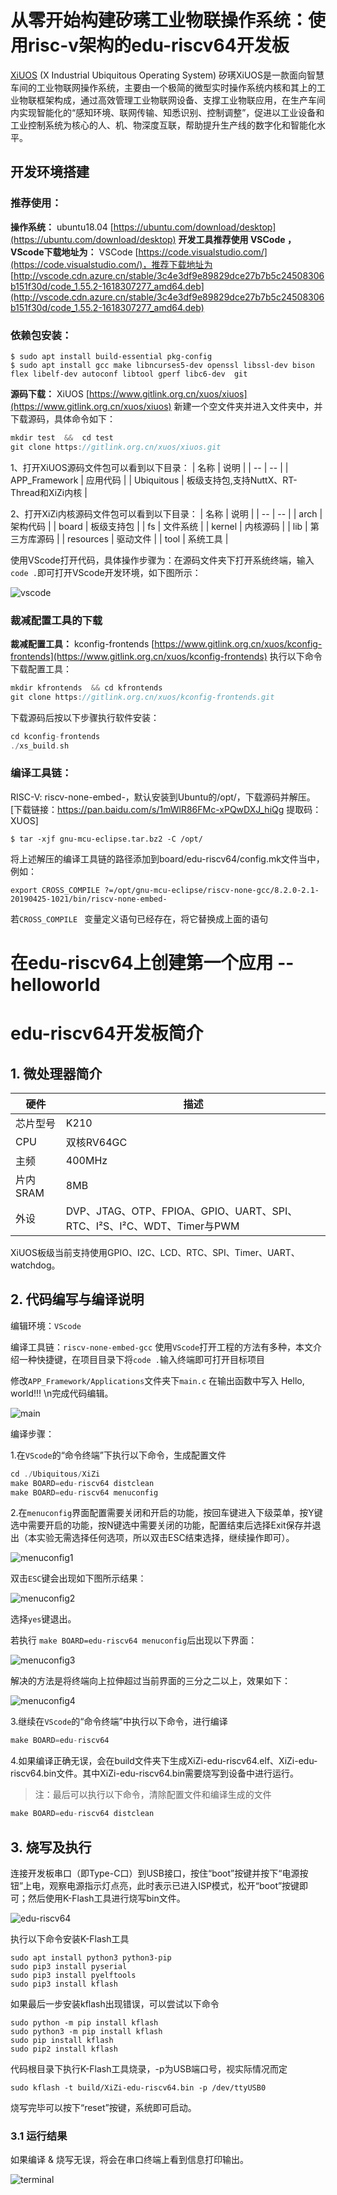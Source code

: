# 从零开始构建矽璓工业物联操作系统：使用risc-v架构的edu-riscv64开发板

[XiUOS](http://xuos.io/) (X Industrial Ubiquitous Operating System) 矽璓XiUOS是一款面向智慧车间的工业物联网操作系统，主要由一个极简的微型实时操作系统内核和其上的工业物联框架构成，通过高效管理工业物联网设备、支撑工业物联应用，在生产车间内实现智能化的“感知环境、联网传输、知悉识别、控制调整”，促进以工业设备和工业控制系统为核心的人、机、物深度互联，帮助提升生产线的数字化和智能化水平。

## 开发环境搭建

### 推荐使用：

**操作系统：** ubuntu18.04 [https://ubuntu.com/download/desktop](https://ubuntu.com/download/desktop)
**开发工具推荐使用 VSCode   ，VScode下载地址为：** VSCode  [https://code.visualstudio.com/](https://code.visualstudio.com/)，推荐下载地址为 [http://vscode.cdn.azure.cn/stable/3c4e3df9e89829dce27b7b5c24508306b151f30d/code_1.55.2-1618307277_amd64.deb](http://vscode.cdn.azure.cn/stable/3c4e3df9e89829dce27b7b5c24508306b151f30d/code_1.55.2-1618307277_amd64.deb)

### 依赖包安装：

```
$ sudo apt install build-essential pkg-config
$ sudo apt install gcc make libncurses5-dev openssl libssl-dev bison flex libelf-dev autoconf libtool gperf libc6-dev  git
```

**源码下载：** XiUOS [https://www.gitlink.org.cn/xuos/xiuos](https://www.gitlink.org.cn/xuos/xiuos)
新建一个空文件夹并进入文件夹中，并下载源码，具体命令如下：

```c
mkdir test  &&  cd test
git clone https://gitlink.org.cn/xuos/xiuos.git
```

1、打开XiUOS源码文件包可以看到以下目录：
| 名称 | 说明 |
| -- | -- |
| APP_Framework | 应用代码 |
| Ubiquitous | 板级支持包,支持NuttX、RT-Thread和XiZi内核 |

2、打开XiZi内核源码文件包可以看到以下目录：
| 名称 | 说明 |
| -- | -- |
| arch | 架构代码 |
| board | 板级支持包 |
| fs | 文件系统 |
| kernel | 内核源码 |
| lib | 第三方库源码 |
| resources | 驱动文件 |
| tool | 系统工具 |

使用VScode打开代码，具体操作步骤为：在源码文件夹下打开系统终端，输入`code .`即可打开VScode开发环境，如下图所示：

![vscode](img/vscode.jpg)

### 裁减配置工具的下载
**裁减配置工具：** kconfig-frontends [https://www.gitlink.org.cn/xuos/kconfig-frontends](https://www.gitlink.org.cn/xuos/kconfig-frontends)
执行以下命令下载配置工具：

```c
mkdir kfrontends  && cd kfrontends
git clone https://gitlink.org.cn/xuos/kconfig-frontends.git
```

下载源码后按以下步骤执行软件安装：

```c
cd kconfig-frontends
./xs_build.sh
```

### 编译工具链：

RISC-V: riscv-none-embed-，默认安装到Ubuntu的/opt/，下载源码并解压。[下载链接：https://pan.baidu.com/s/1mWlR86FMc-xPQwDXJ_hiQg 提取码：XUOS]

```shell
$ tar -xjf gnu-mcu-eclipse.tar.bz2 -C /opt/
```

将上述解压的编译工具链的路径添加到board/edu-riscv64/config.mk文件当中，例如：

```
export CROSS_COMPILE ?=/opt/gnu-mcu-eclipse/riscv-none-gcc/8.2.0-2.1-20190425-1021/bin/riscv-none-embed-
```

若`CROSS_COMPILE `  变量定义语句已经存在，将它替换成上面的语句

# 在edu-riscv64上创建第一个应用 --helloworld

# edu-riscv64开发板简介

## 1. 微处理器简介

| 硬件 | 描述 |
| -- | -- |
|芯片型号| K210 |
|CPU| 双核RV64GC |
|主频| 400MHz |
|片内SRAM| 8MB |
| 外设 | DVP、JTAG、OTP、FPIOA、GPIO、UART、SPI、RTC、I²S、I²C、WDT、Timer与PWM |

XiUOS板级当前支持使用GPIO、I2C、LCD、RTC、SPI、Timer、UART、watchdog。

## 2. 代码编写与编译说明

编辑环境：`VScode`

编译工具链：`riscv-none-embed-gcc`
使用`VScode`打开工程的方法有多种，本文介绍一种快捷键，在项目目录下将`code .`输入终端即可打开目标项目

修改`APP_Framework/Applications`文件夹下`main.c`
在输出函数中写入  Hello, world!!!  \n完成代码编辑。

![main](img/main.png)

编译步骤：

1.在`VScode`的“命令终端”下执行以下命令，生成配置文件

```c
cd ./Ubiquitous/XiZi
make BOARD=edu-riscv64 distclean
make BOARD=edu-riscv64 menuconfig
```

2.在`menuconfig`界面配置需要关闭和开启的功能，按回车键进入下级菜单，按Y键选中需要开启的功能，按N键选中需要关闭的功能，配置结束后选择Exit保存并退出（本实验无需选择任何选项，所以双击ESC结束选择，继续操作即可）。

![menuconfig1](img/menuconfig1.png)

双击`ESC`键会出现如下图所示结果：

![menuconfig2](img/menuconfig2.png)

选择`yes`键退出。

若执行 `make BOARD=edu-riscv64 menuconfig`后出现以下界面：

![menuconfig3](img/menuconfig3.png)

解决的方法是将终端向上拉伸超过当前界面的三分之二以上，效果如下：

![menuconfig4](img/menuconfig4.png)

3.继续在`VScode`的“命令终端”中执行以下命令，进行编译

```c
make BOARD=edu-riscv64
```

4.如果编译正确无误，会在build文件夹下生成XiZi-edu-riscv64.elf、XiZi-edu-riscv64.bin文件。其中XiZi-edu-riscv64.bin需要烧写到设备中进行运行。

>注：最后可以执行以下命令，清除配置文件和编译生成的文件

```c
make BOARD=edu-riscv64 distclean
```

## 3. 烧写及执行

连接开发板串口（即Type-C口）到USB接口，按住“boot”按键并按下“电源按钮”上电，观察电源指示灯点亮，此时表示已进入ISP模式，松开“boot”按键即可；然后使用K-Flash工具进行烧写bin文件。

![edu-riscv64](img/edu-riscv64.png)

执行以下命令安装K-Flash工具

```
sudo apt install python3 python3-pip
sudo pip3 install pyserial
sudo pip3 install pyelftools
sudo pip3 install kflash
```

如果最后一步安装kflash出现错误，可以尝试以下命令

```
sudo python -m pip install kflash
sudo python3 -m pip install kflash
sudo pip install kflash
sudo pip2 install kflash
```

代码根目录下执行K-Flash工具烧录，-p为USB端口号，视实际情况而定

```
sudo kflash -t build/XiZi-edu-riscv64.bin -p /dev/ttyUSB0
```
烧写完毕可以按下“reset”按键，系统即可启动。

### 3.1 运行结果

如果编译 & 烧写无误，将会在串口终端上看到信息打印输出。

![terminal](img/terminal.png)
